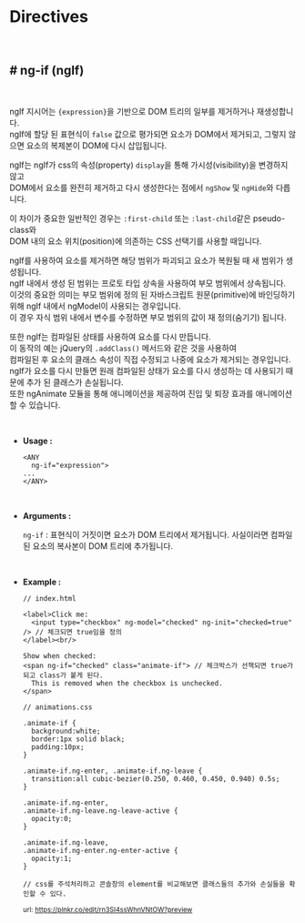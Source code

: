 # Directives

<br>

## # ng-if (ngIf)

<br>

ngIf 지시어는 `{expression}`을 기반으로 DOM 트리의 일부를 제거하거나 재생성합니다.  
ngIf에 할당 된 표현식이 `false` 값으로 평가되면 요소가 DOM에서 제거되고, 그렇지 않으면 요소의 복제본이 DOM에 다시 삽입됩니다.

ngIf는 ngIf가 css의 속성(property) `display`을 통해 가시성(visibility)을 변경하지 않고  
DOM에서 요소를 완전히 제거하고 다시 생성한다는 점에서 `ngShow` 및 `ngHide`와 다릅니다.

이 차이가 중요한 일반적인 경우는 `:first-child` 또는 `:last-child`같은 pseudo-class와  
DOM 내의 요소 위치(position)에 의존하는 CSS 선택기를 사용할 때입니다.

ngIf를 사용하여 요소를 제거하면 해당 범위가 파괴되고 요소가 복원될 때 새 범위가 생성됩니다.  
ngIf 내에서 생성 된 범위는 프로토 타입 상속을 사용하여 부모 범위에서 상속됩니다.  
이것의 중요한 의미는 부모 범위에 정의 된 자바스크립트 원문(primitive)에 바인딩하기 위해 ngIf 내에서 ngModel이 사용되는 경우입니다.  
이 경우 자식 범위 내에서 변수를 수정하면 부모 범위의 값이 재 정의(숨기기) 됩니다.

또한 ngIf는 컴파일된 상태를 사용하여 요소를 다시 만듭니다.  
이 동작의 예는 jQuery의 `.addClass()` 메서드와 같은 것을 사용하여  
컴파일된 후 요소의 클래스 속성이 직접 수정되고 나중에 요소가 제거되는 경우입니다.  
ngIf가 요소를 다시 만들면 원래 컴파일된 상태가 요소를 다시 생성하는 데 사용되기 때문에 추가 된 클래스가 손실됩니다.  
또한 ngAnimate 모듈을 통해 애니메이션을 제공하여 진입 및 퇴장 효과를 애니메이션 할 수 있습니다.

<br>

- **Usage :**

  ```
  <ANY
    ng-if="expression">
  ...
  </ANY>
  ```

<br>

- **Arguments :**

  `ng-if` : 표현식이 거짓이면 요소가 DOM 트리에서 제거됩니다. 사실이라면 컴파일된 요소의 복사본이 DOM 트리에 추가됩니다.

<br>

- **Example :**

  ```
  // index.html

  <label>Click me:
    <input type="checkbox" ng-model="checked" ng-init="checked=true" /> // 체크되면 true임을 정의
  </label><br/>

  Show when checked:
  <span ng-if="checked" class="animate-if"> // 체크박스가 선책되면 true가 되고 class가 붙게 된다.
    This is removed when the checkbox is unchecked.
  </span>
  ```

  ```
  // animations.css

  .animate-if {
    background:white;
    border:1px solid black;
    padding:10px;
  }

  .animate-if.ng-enter, .animate-if.ng-leave {
    transition:all cubic-bezier(0.250, 0.460, 0.450, 0.940) 0.5s;
  }

  .animate-if.ng-enter,
  .animate-if.ng-leave.ng-leave-active {
    opacity:0;
  }

  .animate-if.ng-leave,
  .animate-if.ng-enter.ng-enter-active {
    opacity:1;
  }

  // css를 주석처리하고 콘솔창의 element를 비교해보면 클래스들의 추가와 손실들을 확인할 수 있다.
  ```

  <small>url: https://plnkr.co/edit/rn3SI4ssWhnVNtOW?preview</small>
